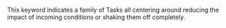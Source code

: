 This keyword indicates a family of Tasks all centering around reducing the impact of incoming conditions or shaking them off completely.